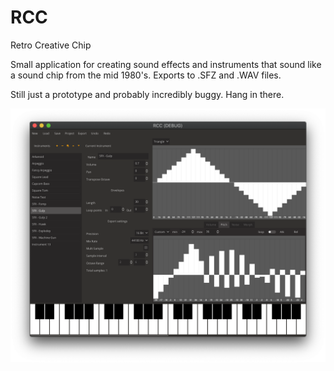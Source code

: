 # RCC
Retro Creative Chip

 Small application for creating sound effects and instruments that sound like a sound chip from the mid 1980's. Exports to .SFZ and .WAV files.
 
 Still just a prototype and probably incredibly buggy. Hang in there.

<img src="./_screenshots/Screen Shot 2020-10-10 at 3.58.06 PM.png" width="1824" />
